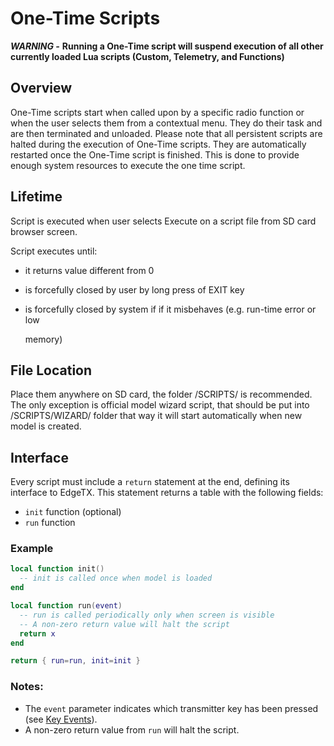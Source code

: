 # One-Time Scripts

_**WARNING -**_ **Running a One-Time script will suspend execution of all other currently loaded Lua scripts \(Custom, Telemetry, and Functions\)**

## Overview

One-Time scripts start when called upon by a specific radio function or when the user selects them from a contextual menu. They do their task and are then terminated and unloaded. Please note that all persistent scripts are halted during the execution of One-Time scripts. They are automatically restarted once the One-Time script is finished. This is done to provide enough system resources to execute the one time script.

## Lifetime

Script is executed when user selects Execute on a script file from SD card browser screen.

Script executes until:

* it returns value different from 0
* is forcefully closed by user by long press of EXIT key
* is forcefully closed by system if if it misbehaves \(e.g. run-time error or low

  memory\)

## File Location

Place them anywhere on SD card, the folder /SCRIPTS/ is recommended. The only exception is official model wizard script, that should be put into /SCRIPTS/WIZARD/ folder that way it will start automatically when new model is created.

## **Interface**

Every script must include a `return` statement at the end, defining its interface to EdgeTX. This statement returns a table with the following fields:

* `init` function \(optional\)
* `run` function

### Example

```lua
local function init()
  -- init is called once when model is loaded
end

local function run(event)
  -- run is called periodically only when screen is visible
  -- A non-zero return value will halt the script
  return x
end

return { run=run, init=init }
```

### Notes:

* The `event` parameter indicates which transmitter key has been pressed \(see [Key Events](../part_iii_-_opentx_lua_api_reference/constants/key_events.md)\). 
* A non-zero return value from `run` will halt the script.

